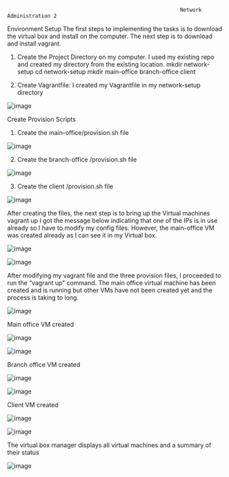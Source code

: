                                                             Network Administration 2
Environment Setup
The first steps to implementing the tasks is to download the virtual box and install on the computer.
The next step is to download and install vagrant.

1.	Create the Project Directory on my computer.
I used my existing repo and created my directory from the existing location.
mkdir network-setup
cd network-setup
mkdir main-office branch-office client

2.	Create Vagrantfile:
I created my Vagrantfile in my network-setup directory

![image](https://github.com/user-attachments/assets/8322ddae-a71b-4fa4-b29b-da52ed57140c)

Create Provision Scripts

1.	Create the main-office/provision.sh file
 
![image](https://github.com/user-attachments/assets/b0e86ec2-e0dc-4003-9e0f-97849d4dfade)

2.	Create the branch-office /provision.sh file

![image](https://github.com/user-attachments/assets/838c5451-0acd-4ffb-9417-37b689a44bba)
 
3.	Create the client /provision.sh file

![image](https://github.com/user-attachments/assets/c1125293-833a-4823-a6c8-bea4c62bc5fb)

After creating the files, the next step is to bring up the Virtual machines
vagrant up
I got the message below indicating that one of the IPs is in use already so I have to modify my config files. However, the main-office VM was created already as I can see it in my Virtual box.
  
![image](https://github.com/user-attachments/assets/7d105800-f9ed-4e5c-b42d-66855fed8385)

![image](https://github.com/user-attachments/assets/e909a545-f274-4186-b9fe-e4496977a92e)

After modifying my vagrant file and the three provision files, I proceeded to run the “vagrant up” command.
The main office virtual machine has been created and is running but other VMs have not been created yet and the process is taking to long.

![image](https://github.com/user-attachments/assets/923ca2cb-55bf-4225-97e3-eb37f3c49145)


Main office VM created

![image](https://github.com/user-attachments/assets/3f836f55-4440-48f0-b6a8-d6fa8892dd43)

![image](https://github.com/user-attachments/assets/75b131e3-88f0-4d9e-a320-53c84b8e5927)

 
Branch office VM created

![image](https://github.com/user-attachments/assets/a63d8321-5cbc-478f-a4de-ba76de55b3cd)

![image](https://github.com/user-attachments/assets/39b1aa36-2e3e-4d7e-8b4f-ac94b340c283)

 
Client VM created

![image](https://github.com/user-attachments/assets/d3e7d17f-ccf2-4bc2-950a-58d7cd579d17)

![image](https://github.com/user-attachments/assets/0a07cf17-1b4c-4f11-a526-b6cc01d193d7)


The virtual box manager displays all virtual machines and a summary of their status

![image](https://github.com/user-attachments/assets/7b9c2acb-f64a-467d-b777-abebd8933f81)











